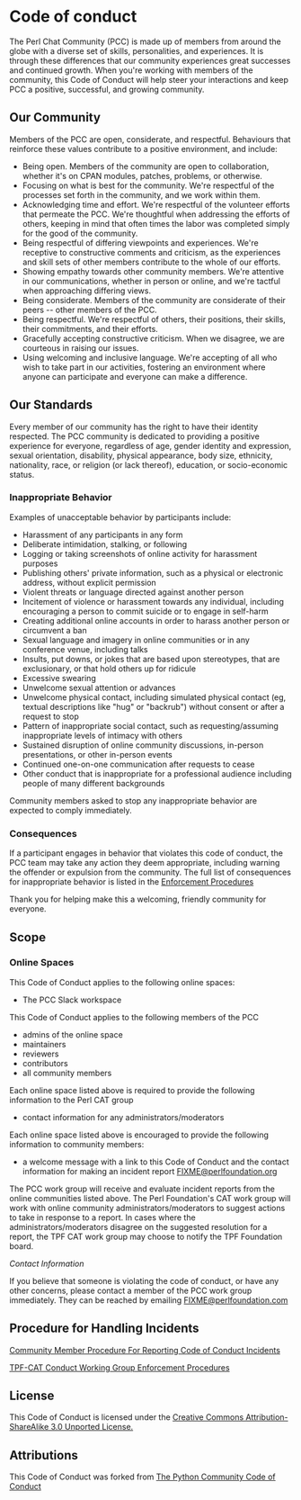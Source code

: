 # Code of conduct

The Perl Chat Community (PCC) is made up of members from around the
globe with a diverse set of skills, personalities, and experiences.
It is through these differences that our community experiences great
successes and continued growth. When you're working with members
of the community, this Code of Conduct will help steer your
interactions and keep PCC a positive, successful, and growing
community.

## Our Community

Members of the PCC are open, considerate, and respectful.
Behaviours that reinforce these values contribute to a positive
environment, and include:

* Being open. Members of the community are open to collaboration,
whether it's on CPAN modules, patches, problems, or otherwise.
* Focusing on what is best for the community. We're respectful of
the processes set forth in the community, and we work within them.
* Acknowledging time and effort. We're respectful of the volunteer
efforts that permeate the PCC. We're thoughtful when
addressing the efforts of others, keeping in mind that often times
the labor was completed simply for the good of the community.
* Being respectful of differing viewpoints and experiences. We're
receptive to constructive comments and criticism, as the experiences
and skill sets of other members contribute to the whole of our
efforts.
* Showing empathy towards other community members. We're attentive
in our communications, whether in person or online, and we're tactful
when approaching differing views.
* Being considerate. Members of the community are considerate of
their peers -- other members of the PCC.
* Being respectful. We're respectful of others, their positions,
their skills, their commitments, and their efforts.
* Gracefully accepting constructive criticism. When we disagree,
we are courteous in raising our issues.
* Using welcoming and inclusive language. We're accepting of all
who wish to take part in our activities, fostering an environment
where anyone can participate and everyone can make a difference.

## Our Standards

Every member of our community has the right to have their identity
respected. The PCC community is dedicated to providing a positive
experience for everyone, regardless of age, gender identity and
expression, sexual orientation, disability, physical appearance,
body size, ethnicity, nationality, race, or religion (or lack
thereof), education, or socio-economic status.


### Inappropriate Behavior

Examples of unacceptable behavior by participants include:

* Harassment of any participants in any form
* Deliberate intimidation, stalking, or following
* Logging or taking screenshots of online activity for harassment purposes
* Publishing others' private information, such as a physical or electronic address, without explicit permission
* Violent threats or language directed against another person
* Incitement of violence or harassment towards any individual,
including encouraging a person to commit suicide or to engage in
self-harm
* Creating additional online accounts in order to harass another person or circumvent a ban
* Sexual language and imagery in online communities or in any conference venue, including talks
* Insults, put downs, or jokes that are based upon stereotypes,
that are exclusionary, or that hold others up for ridicule
* Excessive swearing
* Unwelcome sexual attention or advances
* Unwelcome physical contact, including simulated physical contact (eg, textual descriptions like "hug" or "backrub") without consent or after a request to stop
* Pattern of inappropriate social contact, such as requesting/assuming inappropriate levels of intimacy with others
* Sustained disruption of online community discussions, in-person presentations, or other in-person events
* Continued one-on-one communication after requests to cease
* Other conduct that is inappropriate for a professional audience including people of many different backgrounds

Community members asked to stop any inappropriate behavior are expected to comply immediately.

### Consequences

If a participant engages in behavior that violates this code of
conduct, the PCC team may take any action they deem appropriate,
including warning the offender or expulsion from the community. The
full list of consequences for inappropriate behavior is listed in
the [Enforcement Procedures](enforcement.md)

Thank you for helping make this a welcoming, friendly community for everyone.

## Scope

### Online Spaces

This Code of Conduct applies to the following online spaces:

* The PCC Slack workspace

This Code of Conduct applies to the following members of the PCC

* admins of the online space
* maintainers
* reviewers
* contributors
* all community members

Each online space listed above is required to provide the following information to the Perl CAT group

* contact information for any administrators/moderators

Each online space listed above is encouraged to provide the following information to community members:

* a welcome message with a link to this Code of Conduct and the
contact information for making an incident report FIXME@perlfoundation.org

The PCC work group will receive and evaluate incident reports from
the online communities listed above. The Perl Foundation's CAT work
group will work with online community administrators/moderators to
suggest actions to take in response to a report. In cases where the
administrators/moderators disagree on the suggested resolution for
a report, the TPF CAT work group may choose to notify the TPF
Foundation board.

*Contact Information*

If you believe that someone is violating the code of conduct, or
have any other concerns, please contact a member of the PCC work
group immediately. They can be reached by emailing FIXME@perlfoundation.com

## Procedure for Handling Incidents

[Community Member Procedure For Reporting Code of Conduct Incidents](howto_report.md)

[TPF-CAT Conduct Working Group Enforcement Procedures](enforcement.md)

## License

This Code of Conduct is licensed under the [Creative Commons Attribution-ShareAlike 3.0 Unported License.](https://creativecommons.org/licenses/by-sa/3.0/)

## Attributions

This Code of Conduct was forked from [The Python Community Code of Conduct](https://www.python.org/psf/conduct/)
